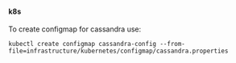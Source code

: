 #### k8s 
To create configmap for cassandra use:

`kubectl create configmap cassandra-config --from-file=infrastructure/kubernetes/configmap/cassandra.properties`
